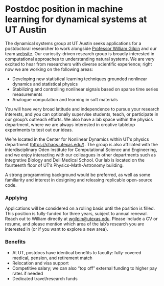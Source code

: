 # Postdoc position in machine learning for dynamical systems at UT Austin

The dynamical systems group at UT Austin seeks applications for a postdoctoral researcher to work alongside [Professor William Gilpin](http://www.wgilpin.com/) and our team [website](gilpinlab.github.io). Our curiosity-driven research group is broadly interested in computational approaches to understanding natural systems. We are very excited to hear from researchers with diverse scientific experience; right now we are working on the following areas:

+ Developing new statistical learning techniques grounded nonlinear dynamics and statistical physics
+ Stabilizing and controlling nonlinear signals based on sparse time series measurements
+ Analogue computation and learning in soft materials

You will have very broad latitude and independence to pursue your research interests, and you can optionally supervise students, teach, or participate in our group’s outreach efforts. We also have a lab space within the physics department, where we are always interested in creative tabletop experiments to test out our ideas.

We’re located in the Center for Nonlinear Dynamics within UT’s physics department (https://chaos.utexas.edu/). The group is also affiliated with the interdisciplinary Oden Institute for Computational Science and Engineering, and we enjoy interacting with our colleagues in other departments such as Integrative Biology and Dell Medical School. Our lab is located on the fourteenth floor of UT’s Physics-Math-Astronomy building.

A strong programming background would be preferred, as well as some familiarity and interest in designing and releasing replicable open-source code.


### Applying

Applications will be considered on a rolling basis until the position is filled. This position is fully-funded for three years, subject to annual renewal. Reach out to William directly at wgilpin@utexas.edu. Please include a CV or resume, and please mention which area of the lab’s research you are interested in (or if you want to explore a new area). 

### Benefits

+ At UT, postdocs have identical benefits to faculty: fully-covered medical, pension, and retirement match
+ Relocation and visa support
+ Competitive salary; we can also “top off” external funding to higher pay rates if needed
+ Dedicated travel/research funds